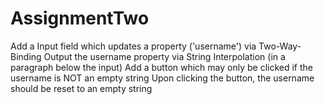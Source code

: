 # AssignmentTwo

Add a Input field which updates a property ('username') via Two-Way-Binding
Output the username property via String Interpolation (in a paragraph below the input)
Add a button which may only be clicked if the username is NOT an empty string
Upon clicking the button, the username should be reset to an empty string
